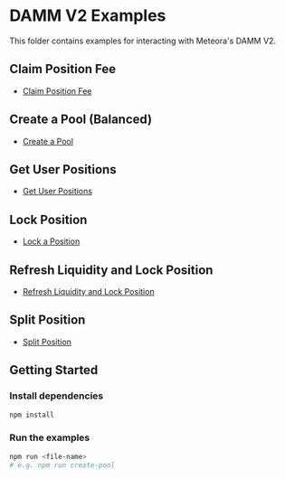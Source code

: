 # DAMM V2 Examples

This folder contains examples for interacting with Meteora's DAMM V2.

## Claim Position Fee

- [Claim Position Fee](./src/claim-position-fee.ts)

## Create a Pool (Balanced)

- [Create a Pool](./src/create-pool.ts)

## Get User Positions

- [Get User Positions](./src/get-user-positions.ts)

## Lock Position

- [Lock a Position](./src/lock-position.ts)

## Refresh Liquidity and Lock Position

- [Refresh Liquidity and Lock Position](./src/refresh-liquidity-and-lock-position.ts)

## Split Position

- [Split Position](./src/split-position.ts)

## Getting Started

### Install dependencies

```bash
npm install
```

### Run the examples

```bash
npm run <file-name>
# e.g. npm run create-pool
```
